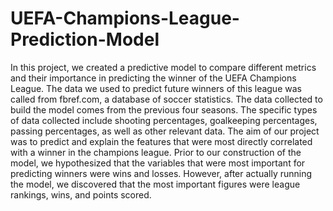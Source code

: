 # UEFA-Champions-League-Prediction-Model

In this project, we created a predictive model to compare different metrics and their importance in predicting the winner of the UEFA Champions League. The data we used to predict future winners of this league was called from fbref.com, a database of soccer statistics. The data collected to build the model comes from the previous four seasons. The specific types of data collected include shooting percentages, goalkeeping percentages, passing percentages, as well as other relevant data. The aim of our project was to predict and explain the features that were most directly correlated with a winner in the champions league. Prior to our construction of the model, we hypothesized that the variables that were most important for predicting winners were wins and losses. However, after actually running the model, we discovered that the most important figures were league rankings, wins, and points scored.
